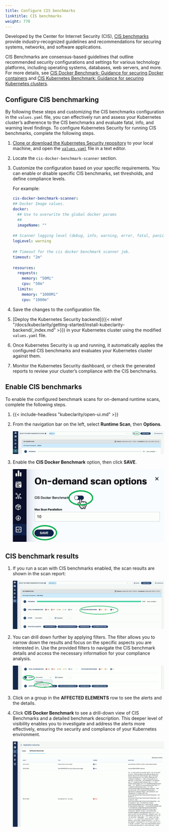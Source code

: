 ```yaml
---
title: Configure CIS benchmarks
linktitle: CIS benchmarks
weight: 770
---
```


Developed by the Center for Internet Security (CIS), [CIS benchmarks](https://www.cisecurity.org/cis-benchmarks/) provide industry-recognized guidelines and recommendations for securing systems, networks, and software applications.

CIS Benchmarks are consensus-based guidelines that outline recommended security configurations and settings for various technology platforms, including operating systems, databases, web servers, and more. For more details, see [CIS Docker Benchmark: Guidance for securing Docker containers](https://www.cisecurity.org/benchmark/docker/) and [
CIS Kubernetes Benchmark: Guidance for securing Kubernetes clusters](https://www.cisecurity.org/benchmark/kubernetes/).

## Configure CIS benchmarking

By following these steps and customizing the CIS benchmarks configuration in the `values.yaml` file, you can effectively run and assess your Kubernetes cluster’s adherence to the CIS benchmarks and evaluate fatal, info, and warning level findings. To configure Kubernetes Security for running CIS benchmarks, complete the following steps.

1. [Clone or download the Kubernetes Security repository](https://github.com/openclarity/kubeclarity/) to your local machine, and open the [`values.yaml`](https://github.com/openclarity/kubeclarity/blob/main/charts/kubeclarity/values.yaml) file in a text editor.
1. Locate the `cis-docker-benchmark-scanner` section.
1. Customize the configuration based on your specific requirements. You can enable or disable specific CIS benchmarks, set thresholds, and define compliance levels.
    <!-- FIXME what/how can be set here? -->
    For example:

    ```yaml
    cis-docker-benchmark-scanner:
    ## Docker Image values.
    docker:
      ## Use to overwrite the global docker params
      ##
      imageName: ""

    ## Scanner logging level (debug, info, warning, error, fatal, panic).
    logLevel: warning

    ## Timeout for the cis docker benchmark scanner job.
    timeout: "2m"

    resources:
      requests:
        memory: "50Mi"
        cpu: "50m"
      limits:
        memory: "1000Mi"
        cpu: "1000m"
    ```

1. Save the changes to the configuration file.
1. [Deploy the Kubernetes Security backend]({{< relref "/docs/kubeclarity/getting-started/install-kubeclarity-backend/_index.md" >}}) in your Kubernetes cluster using the modified `values.yaml` file.
1. Once Kubernetes Security is up and running, it automatically applies the configured CIS benchmarks and evaluates your Kubernetes cluster against them.
1. Monitor the Kubernetes Security dashboard, or check the generated reports to review your cluster’s compliance with the CIS benchmarks.

## Enable CIS benchmarks

To enable the configured benchmark scans for on-demand runtime scans, complete the following steps.

1. {{< include-headless "kubeclarity/open-ui.md" >}}
1. From the navigation bar on the left, select **Runtime Scan**, then **Options**.

    ![On-demand scan options](on-demand-cis-benchmark.png)

1. Enable the **CIS Docker Benchmark** option, then click **SAVE**.

    ![Enable CIS benchmarks for on-demand scans](on-demand-enable.png)

## CIS benchmark results

1. If you run a scan with CIS benchmarks enabled, the scan results are shown in the scan report:

    ![CIS benchmark scan results](cis-benchmark-scan-results.png)

1. You can drill down further by applying filters. The filter allows you to narrow down the results and focus on the specific aspects you are interested in. Use the provided filters to navigate the CIS benchmark details and access the necessary information for your compliance analysis.

    ![CIS benchmark scan results filters](cis-benchmark-scan-results-filter.png)

1. Click on a group in the **AFFECTED ELEMENTS** row to see the alerts and the details.

1. Click **CIS Docker Benchmark** to see a drill-down view of CIS Benchmarks and a detailed benchmark description. This deeper level of visibility enables you to investigate and address the alerts more effectively, ensuring the security and compliance of your Kubernetes environment.

    ![CIS benchmark details](cis-benchmark-details.png)
